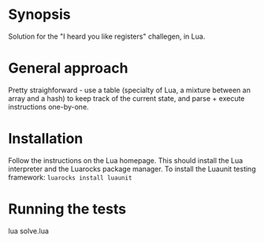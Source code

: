 # Synopsis
Solution for the "I heard you like registers" challegen, in Lua.

# General approach
Pretty straighforward - use a table (specialty of Lua, a mixture between an array and a hash) to keep track of the current state, and parse + execute instructions one-by-one.

# Installation
Follow the instructions on the Lua homepage. This should install the Lua interpreter and the Luarocks package manager. To install the Luaunit testing framework:
```luarocks install luaunit```

# Running the tests
lua solve.lua 

